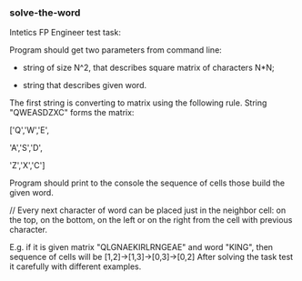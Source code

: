 ### solve-the-word

Intetics FP Engineer test task:

Program should get two parameters from command line:

- string of size N^2, that describes square matrix of characters N*N;

- string that describes given word.

The first string is converting to matrix using the following rule. String "QWEASDZXC" forms the matrix:

['Q','W','E',

'A','S','D',

'Z','X','C']

Program should print to the console the sequence of cells those build the given word.

// Every next character of word can be placed just in the neighbor cell: on the top, on the bottom, on the left or on the right from the cell with previous character.

E.g. if it is given matrix "QLGNAEKIRLRNGEAE" and word "KING", then sequence of cells will be [1,2]->[1,3]->[0,3]->[0,2] After solving the task test it carefully with different examples.
